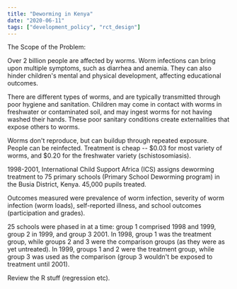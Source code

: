 ```yaml
---
title: "Deworming in Kenya"
date: "2020-06-11"
tags: ["development_policy", "rct_design"]
---
```


The Scope of the Problem:

Over 2 billion people are affected by worms. Worm infections can bring upon multiple symptoms, such as diarrhea and anemia. They can also hinder children's mental and physical development, affecting educational outcomes.

There are different types of worms, and are typically transmitted through poor hygiene and sanitation. Children may come in contact with worms in freshwater or  contaminated soil, and may ingest worms for not having washed their hands. These poor sanitary conditions create externalities that expose others to worms.

Worms don't reproduce, but can buildup through repeated exposure. People can be reinfected. Treatment is cheap -- $0.03 for most variety of worms, and $0.20 for the freshwater variety (schistosomiasis).

1998-2001, International Child Support Africa (ICS) assigns deworming treatment to 75 primary schools (Primary School Deworming program) in the Busia District, Kenya. 45,000 pupils treated.

Outcomes measured were prevalence of worm infection, severity of worm infection (worm loads), self-reported illness, and school outcomes (participation and grades).

25 schools were phased in at a time: group 1 comprised 1998 and 1999, group 2 in 1999, and group 3 2001. In 1998, group 1 was the treatment group, while groups 2 and 3 were the comparison groups (as they were as yet untreated). In 1999, groups 1 and 2 were the treatment group, while group 3 was used as the comparison (group 3 wouldn't be exposed to treatment until 2001).


Review the R stuff (regression etc).
